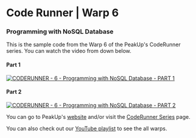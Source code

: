 # Code Runner | Warp 6
### Programming with NoSQL Database
This is the sample code from the Warp 6 of the PeakUp's CodeRunner series. You can watch the video from down below.

#### Part 1
[![CODERUNNER - 6 - Programming with NoSQL Database - PART 1](https://img.youtube.com/vi/3JL9y_SfWak/0.jpg)](https://www.youtube.com/watch?v=3JL9y_SfWak)

#### Part 2
[![CODERUNNER - 6 - Programming with NoSQL Database - PART 2](https://img.youtube.com/vi/YuaEoqV4R1c/0.jpg)](https://www.youtube.com/watch?v=YuaEoqV4R1c)

You can go to PeakUp's [website](http://peakup.org) and/or visit the [CodeRunner Series](https://peakup.org/code-runner/) page.

You can also check out our [YouTube playlist](https://www.youtube.com/watch?v=cZglBs8e7MI&list=PLJiP2GXRjWSvSWWMszNflpFHPQrPCVac1) to see the all warps.
